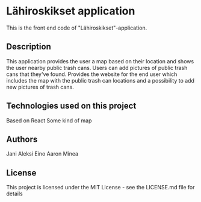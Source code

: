 # Lähiroskikset application
This is the front end code of "Lähiroskikset"-application.

## Description
This application provides the user a map based on their location and shows the user nearby public trash cans. Users can add pictures of public trash cans that they've found. Provides the website for the end user which includes the map with the public trash can locations and a possibility to add new pictures of trash cans.

## Technologies used on this project
Based on React
Some kind of map

## Authors
Jani
Aleksi
Eino
Aaron
Minea

## License
This project is licensed under the MIT License - see the LICENSE.md file for details

